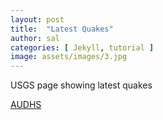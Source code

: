 ```yaml
---
layout: post
title:  "Latest Quakes"
author: sal
categories: [ Jekyll, tutorial ]
image: assets/images/3.jpg
---
```

USGS page showing latest quakes

<a href="https://earthquake.usgs.gov/earthquakes/map/?extent=-68.84767,-47.63672&extent=76.96033,402.36328&baseLayer=satellite&list=false" target="_blank" rel="noopener noreferrer">AUDHS</a>


